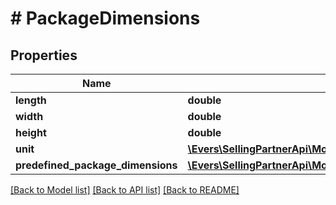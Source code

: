 # # PackageDimensions

## Properties

Name | Type | Description | Notes
------------ | ------------- | ------------- | -------------
**length** | **double** |  | [optional]
**width** | **double** |  | [optional]
**height** | **double** |  | [optional]
**unit** | [**\Evers\SellingPartnerApi\Model\UnitOfLength**](UnitOfLength.md) |  | [optional]
**predefined_package_dimensions** | [**\Evers\SellingPartnerApi\Model\PredefinedPackageDimensions**](PredefinedPackageDimensions.md) |  | [optional]

[[Back to Model list]](../../README.md#models) [[Back to API list]](../../README.md#endpoints) [[Back to README]](../../README.md)
